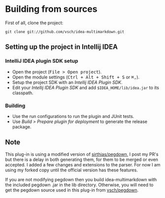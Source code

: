 Building from sources
=====================

First of all, clone the project:

    git clone git://github.com/vsch/idea-multimarkdown.git


Setting up the project in Intellij IDEA
---------------------------------------

### IntelliJ IDEA plugin SDK setup

* Open the project (<kbd>File > Open project</kbd>).
* Open the module settings (<kbd>Ctrl + Alt + Shift + S</kbd> or <kbd>⌘,</kbd>).
* Setup the project SDK with an *Intellij IDEA Plugin SDK*.
* Edit your *Intellij IDEA Plugin SDK* and add `$IDEA_HOME/lib/idea.jar` to its classpath.

### Building

* Use the run configurations to run the plugin and JUnit tests.
* Use *Build > Prepare plugin for deployment* to generate the release package.

Note
----

This plug-in is using a modified version of [sirthias/pegdown](https://github.com/sirthias), I post my PR's but there is a delay in both generating them, for them to be merged or even accepted.
I added a few changes and extensions to the parser. For now I am using my forked copy until the official version has these features.

If you are not modifying pegdown then you build idea-multimarkdown with the included pegdown .jar in the lib directory. Otherwise, you will need to get the pegdown source used in this plug-in from [vsch/pegdown](https://github.com/vsch/pegdown/tree/develop).

